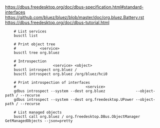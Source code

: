 https://dbus.freedesktop.org/doc/dbus-specification.html#standard-interfaces
https://github.com/bluez/bluez/blob/master/doc/org.bluez.Battery.rst
https://dbus.freedesktop.org/doc/dbus-tutorial.html

```fish
    # List services
    busctl list

    # Print object tree 
    #           <service>
    busctl tree org.bluez

    # Introspection
    #                 <service> <object>
    busctl introspect org.bluez /
    busctl introspect org.bluez /org/bluez/hci0

    # Print introspection of interfaces
    #                                <service>
    gdbus introspect --system --dest org.bluez              --object-path / --recurse
    gdbus introspect --system --dest org.freedesktop.UPower --object-path / --recurse

    # List managed objects
    busctl call org.bluez / org.freedesktop.DBus.ObjectManager GetManagedObjects --json=pretty
```

